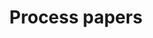 ---
title: Process papers
layout: categories
entries_layout: grid
permalink: /process/
taxonomy: process
---